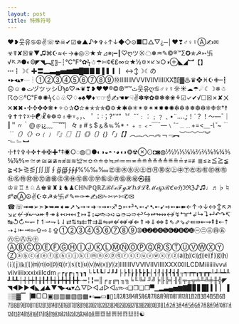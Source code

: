 ```yaml
---
layout: post
title: 特殊符号
---
```

❤❥웃유♋☮✌☏☢☠✔☑♚▲♪✈✞÷↑↓◆◇⊙■□△▽¿─│♥❣♂♀☿Ⓐ✍✉☣☤✘☒♛▼♫⌘☪≈←→◈◎☉★☆⊿※¡━┃♡ღツ☼☁❅♒✎©®™Σ✪✯☭➳卐√↖↗●◐Θ◤◥︻〖〗┄┆℃℉°✿ϟ☃☂✄¢€£∞✫★½✡×↙↘○◑⊕◣◢︼【】┅┇☽☾✚〓▂▃▄▅▆▇█▉▊▋▌▍▎▏↔↕☽☾の•▸◂▴▾┈┊①②③④⑤⑥⑦⑧⑨⑩ⅠⅡⅢⅣⅤⅥⅦⅧⅨⅩ㍿▓♨♛❖♓☪✙┉┋☹☺☻تヅツッシÜϡﭢ™℠℗©®♥❤❥❣❦❧♡۵웃유ღ♋♂♀☿☼☀☁☂☄☾☽❄☃☈⊙☉℃℉❅✺ϟ☇♤♧♡♢♠♣♥♦☜☞☝✍☚☛☟✌✽✾✿❁❃❋❀⚘☑✓✔√☐☒✗✘ㄨ✕✖✖⋆✢✣✤✥❋✦✧✩✰✪✫✬✭✮✯❂✡★✱✲✳✴✵✶✷✸✹✺✻✼❄❅❆❇❈❉❊†☨✞✝☥☦☓☩☯☧☬☸✡♁✙♆。，、＇：∶；?‘’“”〝〞ˆˇ﹕︰﹔﹖﹑•¨….¸;！´？！～—ˉ｜‖＂〃｀@﹫¡¿﹏﹋﹌︴々﹟#﹩$﹠&﹪%*﹡﹢﹦﹤‐￣¯―﹨ˆ˜﹍﹎+=<＿_-\ˇ~﹉﹊（）〈〉‹›﹛﹜『』〖〗［］《》〔〕{}「」【】︵︷︿︹︽_﹁﹃︻︶︸﹀︺︾ˉ﹂﹄︼☩☨☦✞✛✜✝✙✠✚†‡◉○◌◍◎●◐◑◒◓◔◕◖◗❂☢⊗⊙◘◙◍⅟½⅓⅕⅙⅛⅔⅖⅚⅜¾⅗⅝⅞⅘≂≃≄≅≆≇≈≉≊≋≌≍≎≏≐≑≒≓≔≕≖≗≘≙≚≛≜≝≞≟≠≡≢≣≤≥≦≧≨≩⊰⊱⋛⋚∫∬∭∮∯∰∱∲∳%℅‰‱㊣㊎㊍㊌㊋㊏㊐㊊㊚㊛㊤㊥㊦㊧㊨㊒㊞㊑㊒㊓㊔㊕㊖㊗㊘㊜㊝㊟㊠㊡㊢㊩㊪㊫㊬㊭㊮㊯㊰㊙㉿囍♔♕♖♗♘♙♚♛♜♝♞♟ℂℍℕℙℚℝℤℬℰℯℱℊℋℎℐℒℓℳℴ℘ℛℭ℮ℌℑℜℨ♪♫♩♬♭♮♯°øⒶ☮✌☪✡☭✯卐✐✎✏✑✒✍✉✁✂✃✄✆✉☎☏➟➡➢➣➤➥➦➧➨➚➘➙➛➜➝➞➸♐➲➳⏎➴➵➶➷➸➹➺➻➼➽←↑→↓↔↕↖↗↘↙↚↛↜↝↞↟↠↡↢↣↤↥↦↧↨➫➬➩➪➭➮➯➱↩↪↫↬↭↮↯↰↱↲↳↴↵↶↷↸↹↺↻↼↽↾↿⇀⇁⇂⇃⇄⇅⇆⇇⇈⇉⇊⇋⇌⇍⇎⇏⇐⇑⇒⇓⇔⇕⇖⇗⇘⇙⇚⇛⇜⇝⇞⇟⇠⇡⇢⇣⇤⇥⇦⇧⇨⇩⇪➀➁➂➃➄➅➆➇➈➉➊➋➌➍➎➏➐➑➒➓㊀㊁㊂㊃㊄㊅㊆㊇㊈㊉ⒶⒷⒸⒹⒺⒻⒼⒽⒾⒿⓀⓁⓂⓃⓄⓅⓆⓇⓈⓉⓊⓋⓌⓍⓎⓏⓐⓑⓒⓓⓔⓕⓖⓗⓘⓙⓚⓛⓜⓝⓞⓟⓠⓡⓢⓣⓤⓥⓦⓧⓨⓩ⒜⒝⒞⒟⒠⒡⒢⒣⒤⒥⒦⒧⒨⒩⒪⒫⒬⒭⒮⒯⒰⒱⒲⒳⒴⒵ⅠⅡⅢⅣⅤⅥⅦⅧⅨⅩⅪⅫⅬⅭⅮⅯⅰⅱⅲⅳⅴⅵⅶⅷⅸⅹⅺⅻⅼⅽⅾⅿ┌┍┎┏┐┑┒┓└┕┖┗┘┙┚┛├┝┞┟┠┡┢┣┤┥┦┧┨┩┪┫┬┭┮┯┰┱┲┳┴┵┶┷┸┹┺┻┼┽┾┿╀╁╂╃╄╅╆╇╈╉╊╋╌╍╎╏═║╒╓╔╕╖╗╘╙╚╛╜╝╞╟╠╡╢╣╤╥╦╧╨╩╪╫╬◤◥◄►▶◀◣◢▲▼◥▸◂▴▾△▽▷◁⊿▻◅▵▿▹◃❏❐❑❒▀▁▂▃▄▅▆▇▉▊▋█▌▍▎▏▐░▒▓▔▕■□▢▣▤▥▦▧▨▩▪▫▬▭▮▯㋀㋁㋂㋃㋄㋅㋆㋇㋈㋉㋊㋋㏠㏡㏢㏣㏤㏥㏦㏧㏨㏩㏪㏫㏬㏭㏮㏯㏰㏱㏲㏳㏴㏵㏶㏷㏸㏹㏺㏻㏼㏽㏾㍙㍚㍛㍜㍝㍞㍟㍠㍡㍢㍣㍤㍥㍦㍧㍨㍩㍪㍫㍬㍭㍮㍯㍰㍘☰☲☱☴☵☶☳☷☯

